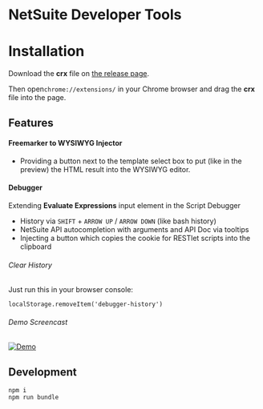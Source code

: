 # NetSuite Developer Tools

# Installation

Download the __crx__ file on [the release page](https://github.com/netsuite-devtools/chrome-web-extensions/releases).

Then open`chrome://extensions/` in
your Chrome browser and drag the __crx__ file into the page.

## Features

#### Freemarker to WYSIWYG Injector

- Providing a button next to the template select box to put (like in the preview)
the HTML result into the WYSIWYG editor.

#### Debugger

Extending __Evaluate Expressions__ input element in the Script Debugger

- History via `SHIFT` + `ARROW UP` / `ARROW DOWN` (like bash history)
- NetSuite API autocompletion with arguments and API Doc via tooltips
- Injecting a button which copies the cookie for RESTlet scripts into the clipboard

###### Clear History
Just run this in your browser console:

```
localStorage.removeItem('debugger-history')
```

###### Demo Screencast
[![Demo](http://img.youtube.com/vi/1x8QxyyGy_c/0.jpg)](https://www.youtube.com/watch?v=1x8QxyyGy_c)


## Development

```
npm i
npm run bundle
```
